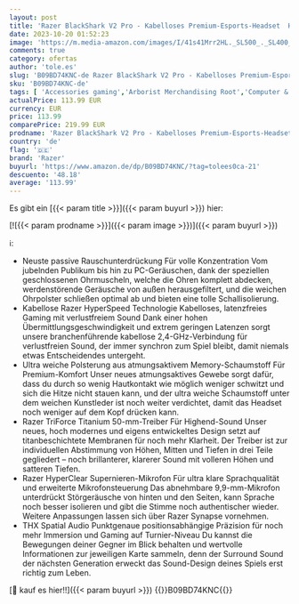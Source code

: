 ```yaml
---
layout: post
title: 'Razer BlackShark V2 Pro - Kabelloses Premium-Esports-Headset  HyperSpeed Wireless Technologie  Triforce Titanium 50mm Treiber  HyperClear Supercardioid Mikrofon  Weiß'
date: 2023-10-20 01:52:23
image: 'https://m.media-amazon.com/images/I/41s41Mrr2HL._SL500_._SL400_.jpg'
comments: true
category: ofertas
author: 'tole.es'
slug: 'B09BD74KNC-de Razer BlackShark V2 Pro - Kabelloses Premium-Esports-...'
sku: 'B09BD74KNC-de'
tags: [ 'Accessories gaming','Arborist Merchandising Root','Computer & Zubehör','Games','Games, Hardware & Zubehör für PC','Gaming-Headsets für PC','Gaming-Headsets für PlayStation 4','PlayStation 4','Self Service','Special Features Stores','Zubehör für PC','Zubehör für PlayStation 4','a4cbee59-f823-40fe-831a-7de64f655f6f_0','a4cbee59-f823-40fe-831a-7de64f655f6f_6001','razer','🇩🇪', ]
actualPrice: 113.99 EUR
currency: EUR
price: 113.99
comparePrice: 219.99 EUR
prodname: 'Razer BlackShark V2 Pro - Kabelloses Premium-Esports-Headset  HyperSpeed Wireless Technologie  Triforce Titanium 50mm Treiber  HyperClear Supercardioid Mikrofon  Weiß'
country: 'de'
flag: '🇩🇪'
brand: 'Razer'
buyurl: 'https://www.amazon.de/dp/B09BD74KNC/?tag=tolees0ca-21'
descuento: '48.18'
average: '113.99'
---
```


Es gibt ein [{{< param title >}}]({{< param buyurl >}}) hier:

[![{{< param prodname >}}]({{< param image >}})]({{< param buyurl >}})

ℹ️:

- Neuste passive Rauschunterdrückung Für volle Konzentration Vom jubelnden Publikum bis hin zu PC-Geräuschen, dank der speziellen geschlossenen Ohrmuscheln, welche die Ohren komplett abdecken, werdenstörende Geräusche von außen herausgefiltert, und die weichen Ohrpolster schließen optimal ab und bieten eine tolle Schallisolierung.
- Kabellose Razer HyperSpeed Technologie Kabelloses, latenzfreies Gaming mit verlustfreiem Sound Dank einer hohen Übermittlungsgeschwindigkeit und extrem geringen Latenzen sorgt unsere branchenführende kabellose 2,4-GHz-Verbindung für verlustfreien Sound, der immer synchron zum Spiel bleibt, damit niemals etwas Entscheidendes untergeht.
- Ultra weiche Polsterung aus atmungsaktivem Memory-Schaumstoff Für Premium-Komfort Unser neues atmungsaktives Gewebe sorgt dafür, dass du durch so wenig Hautkontakt wie möglich weniger schwitzt und sich die Hitze nicht stauen kann, und der ultra weiche Schaumstoff unter dem weichen Kunstleder ist noch weiter verdichtet, damit das Headset noch weniger auf dem Kopf drücken kann.
- Razer TriForce Titanium 50-mm-Treiber Für Highend-Sound Unser neues, hoch modernes und eigens entwickeltes Design setzt auf titanbeschichtete Membranen für noch mehr Klarheit. Der Treiber ist zur individuellen Abstimmung von Höhen, Mitten und Tiefen in drei Teile gegliedert – noch brillanterer, klarerer Sound mit volleren Höhen und satteren Tiefen.
- Razer HyperClear Supernieren-Mikrofon Für ultra klare Sprachqualität und erweiterte Mikrofonsteuerung Das abnehmbare 9,9-mm-Mikrofon unterdrückt Störgeräusche von hinten und den Seiten, kann Sprache noch besser isolieren und gibt die Stimme noch authentischer wieder. Weitere Anpassungen lassen sich über Razer Synapse vornehmen.
- THX Spatial Audio Punktgenaue positionsabhängige Präzision für noch mehr Immersion und Gaming auf Turnier-Niveau Du kannst die Bewegungen deiner Gegner im Blick behalten und wertvolle Informationen zur jeweiligen Karte sammeln, denn der Surround Sound der nächsten Generation erweckt das Sound-Design deines Spiels erst richtig zum Leben.

[🛒 kauf es hier!!]({{< param buyurl >}})
{{<world>}}B09BD74KNC{{</world>}}
